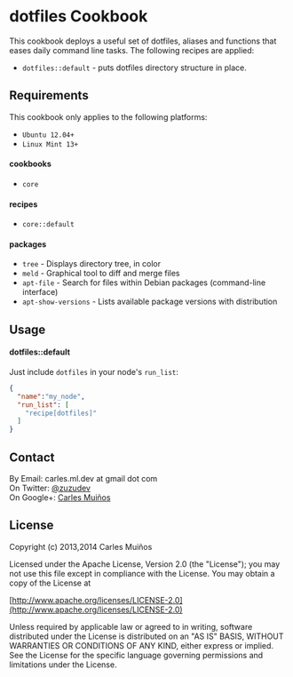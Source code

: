# dotfiles Cookbook

This cookbook deploys a useful set of dotfiles, aliases and functions that eases daily command line tasks.
The following recipes are applied:

- `dotfiles::default` - puts dotfiles directory structure in place.


## Requirements

This cookbook only applies to the following platforms:  
- `Ubuntu 12.04+`
- `Linux Mint 13+`

#### cookbooks
- `core`

#### recipes
- `core::default`

#### packages
- `tree`     - Displays directory tree, in color
- `meld`     - Graphical tool to diff and merge files
- `apt-file` - Search for files within Debian packages (command-line interface)
- `apt-show-versions` - Lists available package versions with distribution


## Usage

#### dotfiles::default
Just include `dotfiles` in your node's `run_list`:

```json
{
  "name":"my_node",
  "run_list": [
    "recipe[dotfiles]"
  ]
}
```


## Contact

By Email:   carles.ml.dev at gmail dot com  
On Twitter: [@zuzudev](https://twitter.com/zuzudev)  
On Google+: [Carles Muiños](https://plus.google.com/109480759201585988691)


## License

Copyright (c) 2013,2014 Carles Muiños

Licensed under the Apache License, Version 2.0 (the "License");
you may not use this file except in compliance with the License.
You may obtain a copy of the License at

[http://www.apache.org/licenses/LICENSE-2.0](http://www.apache.org/licenses/LICENSE-2.0)

Unless required by applicable law or agreed to in writing, software
distributed under the License is distributed on an "AS IS" BASIS,
WITHOUT WARRANTIES OR CONDITIONS OF ANY KIND, either express or implied.
See the License for the specific language governing permissions and
limitations under the License.

